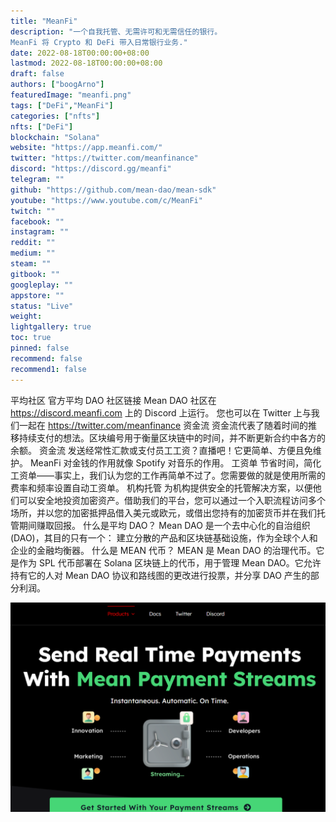 ```yaml
---
title: "MeanFi"
description: "一个自我托管、无需许可和无需信任的银行。
MeanFi 将 Crypto 和 DeFi 带入日常银行业务."
date: 2022-08-18T00:00:00+08:00
lastmod: 2022-08-18T00:00:00+08:00
draft: false
authors: ["boogArno"]
featuredImage: "meanfi.png"
tags: ["DeFi","MeanFi"]
categories: ["nfts"]
nfts: ["DeFi"]
blockchain: "Solana"
website: "https://app.meanfi.com/"
twitter: "https://twitter.com/meanfinance"
discord: "https://discord.gg/meanfi"
telegram: ""
github: "https://github.com/mean-dao/mean-sdk"
youtube: "https://www.youtube.com/c/MeanFi"
twitch: ""
facebook: ""
instagram: ""
reddit: ""
medium: ""
steam: ""
gitbook: ""
googleplay: ""
appstore: ""
status: "Live"
weight: 
lightgallery: true
toc: true
pinned: false
recommend: false
recommend1: false
---
```

平均社区
官方平均 DAO 社区链接
Mean DAO 社区在 https://discord.meanfi.com 上的 Discord 上运行。
您也可以在 Twitter 上与我们一起在 https://twitter.com/meanfinance
资金流
资金流代表了随着时间的推移持续支付的想法。区块编号用于衡量区块链中的时间，并不断更新合约中各方的余额。
资金流 发送经常性汇款或支付员工工资？直播吧！它更简单、方便且免维护。 MeanFi 对金钱的作用就像 Spotify 对音乐的作用。
工资单
节省时间，简化工资单——事实上，我们认为您的工作再简单不过了。您需要做的就是使用所需的费率和频率设置自动工资单。
机构托管
为机构提供安全的托管解决方案，以便他们可以安全地投资加密资产。借助我们的平台，您可以通过一个入职流程访问多个场所，并以您的加密抵押品借入美元或欧元，或借出您持有的加密货币并在我们托管期间赚取回报。
什么是平均 DAO？
Mean DAO 是一个去中心化的自治组织 (DAO)，其目的只有一个：
建立分散的产品和区块链基础设施，作为全球个人和企业的金融均衡器。
什么是 MEAN 代币？
MEAN 是 Mean DAO 的治理代币。它是作为 SPL 代币部署在 Solana 区块链上的代币，用于管理 Mean DAO。它允许持有它的人对 Mean DAO 协议和路线图的更改进行投票，并分享 DAO 产生的部分利润。

![meanfi-dapp-defi-solana-image1_09ec17da556a3e8701d50a8ec02c682f](meanfi-dapp-defi-solana-image1_09ec17da556a3e8701d50a8ec02c682f.png)